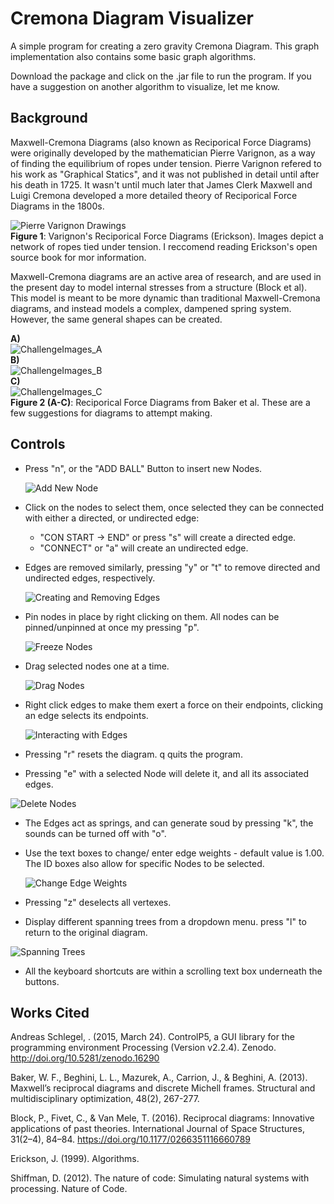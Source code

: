 # Cremona Diagram Visualizer
 A simple program for creating a zero gravity Cremona Diagram.  This graph implementation also contains some basic graph algorithms.  
 
 Download the package and click on the .jar file to run the program.  If you have a suggestion on another algorithm to visualize, let me know.  

## Background

Maxwell-Cremona Diagrams (also known as Reciporical Force Diagrams) were originally developed by the mathematician Pierre Varignon, as a way of finding the equilibrium of ropes under tension.  Pierre Varignon refered to his work as "Graphical Statics", and it was not published in detail until after his death in 1725.  It wasn't until much later that   James Clerk Maxwell and Luigi Cremona developed a more detailed theory of Reciporical Force Diagrams in the 1800s.  

   ![Pierre Varignon Drawings](/GIFS/reciporicalForceVari.png)  
    __Figure 1__: Varignon's Reciporical Force Diagrams (Erickson).  Images depict a network of ropes tied under tension. I reccomend reading Erickson's open source book for mor information.    

Maxwell-Cremona diagrams are an active area of research, and are used in the present day to model internal stresses from a structure (Block et al).  This model is meant to be more dynamic than traditional Maxwell-Cremona diagrams, and instead models a complex, dampened spring system.  However, the same general shapes can be created. 

   __A)__  
     ![ChallengeImages_A](/GIFS/challengeImage1.png)  
   __B)__  
     ![ChallengeImages_B](/GIFS/challengeImage2.png)  
   __C)__  
     ![ChallengeImages_C](/GIFS/challengeImage3.png)  
   __Figure 2 (A-C)__: Reciporical Force Diagrams from Baker et al. These are a few suggestions for diagrams to attempt making.  



## Controls  

* Press "n", or the "ADD BALL" Button to insert new Nodes.  

  ![Add New Node](/GIFS/AddNode.gif) 

* Click on the nodes to select them, once selected they can be connected with either a directed, or undirected edge:
   * "CON START -> END" or press "s" will create a directed edge.  
   * "CONNECT" or "a" will create an undirected edge.  
   
* Edges are removed similarly, pressing "y" or "t" to remove directed and undirected edges, respectively. 

  ![Creating and Removing Edges](/GIFS/connect.gif) 
  
* Pin nodes in place by right clicking on them. All nodes can be pinned/unpinned at once my pressing "p". 

  ![Freeze Nodes](/GIFS/Freeze.gif) 

* Drag selected nodes one at a time. 

  ![Drag Nodes](/GIFS/DragNodes.gif) 

* Right click edges to make them exert a force on their endpoints, clicking an edge selects its endpoints.   

  ![Interacting with Edges](/GIFS/edgeForce.gif) 
 

* Pressing "r" resets the diagram. q quits the program.  

* Pressing "e" with a selected Node will delete it, and all its associated edges.  

 ![Delete Nodes](/GIFS/deleteNode.gif) 
 
* The Edges act as springs, and can generate soud by pressing "k", the sounds can be turned off with "o". 

* Use the text boxes to change/ enter edge weights - default value is 1.00.  The ID boxes also allow for specific Nodes to be selected.
 
  ![Change Edge Weights](/GIFS/ChangeEdgeWeights.gif) 

* Pressing "z" deselects all vertexes.  

* Display different spanning trees from a dropdown menu. press "l" to return to the original diagram.  

 ![Spanning Trees](/GIFS/spanningTrees.gif) 

* All the keyboard shortcuts are within a scrolling text box underneath the buttons.  

## Works Cited  

Andreas Schlegel, . (2015, March 24). ControlP5, a GUI library for the programming environment Processing (Version v2.2.4). Zenodo. http://doi.org/10.5281/zenodo.16290

Baker, W. F., Beghini, L. L., Mazurek, A., Carrion, J., & Beghini, A. (2013). Maxwell’s reciprocal diagrams and discrete Michell frames. Structural and multidisciplinary    optimization, 48(2), 267-277.

Block, P., Fivet, C., & Van Mele, T. (2016). Reciprocal diagrams: Innovative applications of past theories. International Journal of Space Structures, 31(2–4), 84–84. https://doi.org/10.1177/0266351116660789

Erickson, J. (1999). Algorithms.

Shiffman, D. (2012). The nature of code: Simulating natural systems with processing. Nature of Code.  



